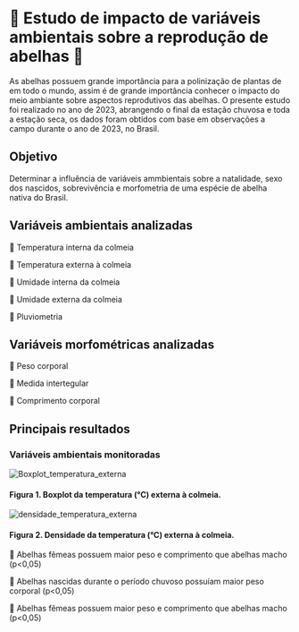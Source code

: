 # 🐝 Estudo de impacto de variáveis ambientais sobre a reprodução de abelhas 🐝

As abelhas possuem grande importância para a polinização de plantas de em todo o mundo, assim é de grande importância conhecer o impacto do meio ambiante sobre aspectos reprodutivos das abelhas. O presente estudo foi realizado no ano de 2023, abrangendo o final da estação chuvosa e toda a estação seca, os dados foram obtidos com base em observações a campo durante o ano de 2023, no Brasil.

## Objetivo
Determinar a influência de variáveis ammbientais sobre a natalidade, sexo dos nascidos, sobrevivência e morfometria de uma espécie de abelha nativa do Brasil.

## Variáveis ambientais analizadas
🐝 Temperatura interna da colmeia

🐝 Temperatura externa à colmeia

🐝 Umidade interna da colmeia

🐝 Umidade externa da colmeia

🐝 Pluviometria

## Variáveis morfométricas analizadas
🐝 Peso corporal

🐝 Medida intertegular

🐝 Comprimento corporal

## Principais resultados

### Variáveis ambientais monitoradas

![Boxplot_temperatura_externa](https://github.com/user-attachments/assets/fe5712f2-19a2-42ac-8022-a4d3e89e6cf6)
#### Figura 1. Boxplot da temperatura (°C) externa à colmeia.

![densidade_temperatura_externa](https://github.com/user-attachments/assets/2ba056c4-bb40-41ac-a71a-b07a544b5e51)
#### Figura 2. Densidade da temperatura (°C) externa à colmeia.




🐝 Abelhas fêmeas possuem maior peso e comprimento que abelhas macho (p<0,05)

🐝 Abelhas nascidas durante o período chuvoso possuíam maior peso corporal (p<0,05)

🐝 Abelhas fêmeas possuem maior peso e comprimento que abelhas macho (p<0,05)
